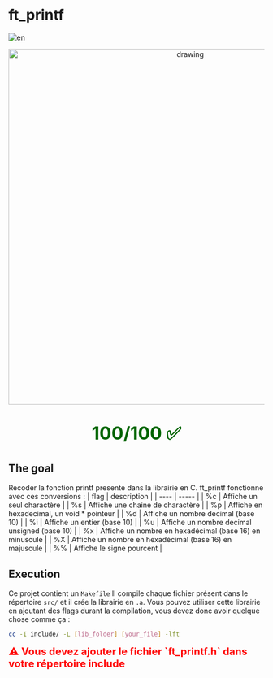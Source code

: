 # ft_printf

[![en](https://img.shields.io/badge/Language-en-red)](README.md)

<div style="text-align: center;"><img src="https://i.imgur.com/aUJ8mI5.jpg" alt="drawing" width="700"/></div>
<div style="color: darkgreen; font-weight: bold; text-align: center; font-size: 35px;"><p> 100/100 ✅</p></div>

## The goal

Recoder la fonction printf presente dans la librairie en C.
ft_printf fonctionne avec ces conversions :
| flag | description |
| ---- | ----- |
| %c | Affiche un seul charactère |
| %s | Affiche une chaine de charactère |
| %p | Affiche en hexadecimal, un void * pointeur |
| %d | Affiche un nombre decimal (base 10) |
| %i | Affiche un entier (base 10) |
| %u | Affiche un nombre decimal unsigned (base 10) |
| %x | Affiche un nombre en hexadécimal (base 16) en minuscule |
| %X | Affiche un nombre en hexadécimal (base 16) en majuscule |
| %% | Affiche le signe pourcent | 

## Execution

Ce projet contient un `Makefile`
Il compile chaque fichier présent dans le répertoire `src/` et il crée la librairie en `.a`.
Vous pouvez utiliser cette librairie en ajoutant des flags durant la compilation, vous devez donc avoir quelque chose comme ça :
````sh
cc -I include/ -L [lib_folder] [your_file] -lft
````
<div style="color: red; font-weight: bold; font-size: 20px;">⚠ Vous devez ajouter le fichier `ft_printf.h` dans votre répertoire include </div>